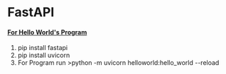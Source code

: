 # FastAPI

#### [For Hello World's Program](https://github.com/thevkverma/FastAPI/blob/main/helloworld.py)
1) pip install fastapi
2) pip install uvicorn
3) For Program run >python -m uvicorn helloworld:hello_world --reload
